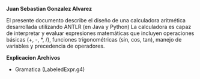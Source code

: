 **Juan Sebastian Gonzalez Alvarez**

El presente documento describe el diseño de una calculadora aritmética desarrollada utilizando ANTLR (en Java y Python)
La calculadora es capaz de interpretar y evaluar expresiones matemáticas que incluyen operaciones básicas (+, -, *, /), funciones trigonométricas (sin, cos, tan), manejo de variables y precedencia de operadores.

**Explicacion Archivos**
- Gramatica (LabeledExpr.g4)
